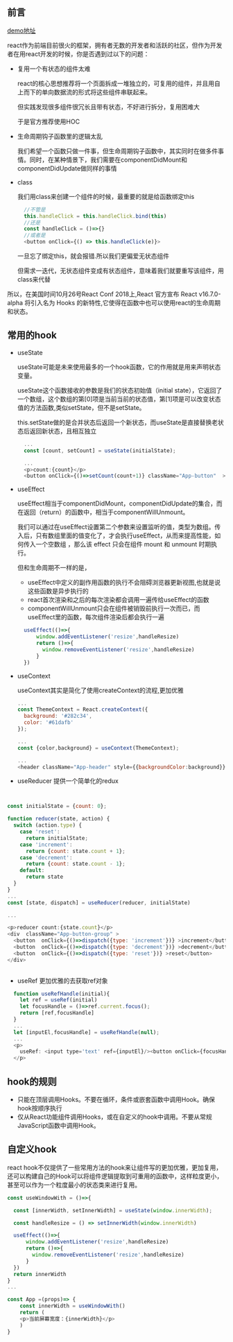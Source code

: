 ## 前言

[demo地址](https://github.com/asyalas/react-hook-demo)

react作为前端目前很火的框架，拥有者无数的开发者和活跃的社区，但作为开发者在用react开发的时候，你是否遇到过以下的问题：

- 复用一个有状态的组件太难

  react的核心思想推荐将一个页面拆成一堆独立的，可复用的组件，并且用自上而下的单向数据流的形式将这些组件串联起来。
  
  但实践发现很多组件很冗长且带有状态，不好进行拆分，复用困难大

  于是官方推荐使用HOC

- 生命周期钩子函数里的逻辑太乱

  我们希望一个函数只做一件事，但生命周期钩子函数中，其实同时在做多件事情。同时，在某种情景下，我们需要在componentDidMount和componentDidUpdate做同样的事情

- class

  我们用class来创建一个组件的时候，最重要的就是给函数绑定this

  ```js
    //不管是
    this.handleClick = this.handleClick.bind(this)
    //还是
    const handleClick = ()=>{}
    //或者是
    <button onClick={() => this.handleClick(e)}> 
  ```
  一旦忘了绑定this，就会报错.所以我们更偏爱无状态组件

  但需求一迭代，无状态组件变成有状态组件，意味着我们就要重写该组件，用class来代替

所以，在美国时间10月26号React Conf 2018上,React 官方宣布 React v16.7.0-alpha 将引入名为 Hooks 的新特性,它使得在函数中也可以使用react的生命周期和状态。

## 常用的hook

- useState

  useState可能是未来使用最多的一个hook函数，它的作用就是用来声明状态变量。
  
  useState这个函数接收的参数是我们的状态初始值（initial state），它返回了一个数组，这个数组的第[0]项是当前当前的状态值，第[1]项是可以改变状态值的方法函数,类似setState，但不是setState。

  this.setState做的是合并状态后返回一个新状态，而useState是直接替换老状态后返回新状态，且相互独立

  ```js
    ...
    const [count, setCount] = useState(initialState);

    ...
    <p>count:{count}</p>
    <button onClick={()=>setCount(count+1)} className="App-button"  >点击</button>
  ```

- useEffect

  useEffect相当于componentDidMount，componentDidUpdate的集合，而在返回（return）的函数中，相当于componentWillUnmount。
  
  我们可以通过在useEffect设置第二个参数来设置监听的值，类型为数组。传入后，只有数组里面的值变化了，才会执行useEffect，从而来提高性能，如何传入一个空数组 ，那么该 effect 只会在组件 mount 和 unmount 时期执行。

  但和生命周期不一样的是，

  - useEffect中定义的副作用函数的执行不会阻碍浏览器更新视图,也就是说这些函数是异步执行的
  - react首次渲染和之后的每次渲染都会调用一遍传给useEffect的函数
  - componentWillUnmount只会在组件被销毁前执行一次而已，而useEffect里的函数，每次组件渲染后都会执行一遍

  ```js
    useEffect(()=>{
        window.addEventListener('resize',handleResize)
        return ()=>{
          window.removeEventListener('resize',handleResize)
        }
    })
  ```

- useContext

  useContext其实是简化了使用createContext的流程,更加优雅

  ```js
  ...
  const ThemeContext = React.createContext({
    background: '#282c34',
    color: '#61dafb'
  });

  ...
  const {color,background} = useContext(ThemeContext);

  ...
  <header className="App-header" style={{backgroundColor:background}}>

  ```
- useReducer 提供一个简单化的redux

```js


const initialState = {count: 0};

function reducer(state, action) {
  switch (action.type) {
    case 'reset':
      return initialState;
    case 'increment':
      return {count: state.count + 1};
    case 'decrement':
      return {count: state.count - 1};
    default:
      return state
  }
}
...
const [state, dispatch] = useReducer(reducer, initialState)

...

<p>reducer count:{state.count}</p>
<div  className="App-button-group" >
  <button  onClick={()=>dispatch({type: 'increment'})} >increment</button>
  <button  onClick={()=>dispatch({type: 'decrement'})} >decrement</button>
  <button  onClick={()=>dispatch({type: 'reset'})} >reset</button>
</div>
          
```

- useRef 更加优雅的去获取ref对象

```js
  function useRefHandle(initial){
    let ref = useRef(initial)
    let focusHandle = ()=>ref.current.focus();
    return [ref,focusHandle]
  }
  ...  
  let [inputEl,focusHandle] = useRefHandle(null);
  ...
  <p>
    useRef: <input type='text' ref={inputEl}/><button onClick={focusHandle}>搜索</button>
  </p>
```

## hook的规则
- 只能在顶层调用Hooks。不要在循环，条件或嵌套函数中调用Hook。确保hook按顺序执行
- 仅从React功能组件调用Hooks，或在自定义的hook中调用。不要从常规JavaScript函数中调用Hook。 

## 自定义hook

react hook不仅提供了一些常用方法的hook来让组件写的更加优雅，更加复用，还可以构建自己的Hook可以将组件逻辑提取到可重用的函数中，这样粒度更小，甚至可以作为一个粒度最小的状态类来进行复用。
```js
const useWindowWith = ()=>{

  const [innerWidth, setInnerWidth] = useState(window.innerWidth);

  const handleResize = () => setInnerWidth(window.innerWidth)

  useEffect(()=>{
      window.addEventListener('resize',handleResize)
      return ()=>{
        window.removeEventListener('resize',handleResize)
      }
  })
  return innerWidth
}
...

const App =(props)=> {
    const innerWidth = useWindowWith()
    return (
    <p>当前屏幕宽度：{innerWidth}</p>
    )
}
   
```
